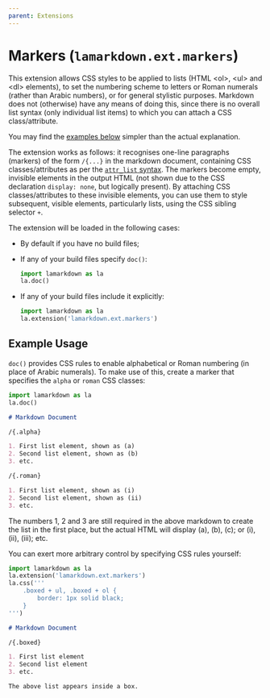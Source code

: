 ```yaml
---
parent: Extensions
---
```


# Markers (`lamarkdown.ext.markers`)

This extension allows CSS styles to be applied to lists (HTML \<ol>, \<ul> and \<dl> elements), to set the numbering scheme to letters or Roman numerals (rather than Arabic numbers), or for general stylistic purposes. Markdown does not (otherwise) have any means of doing this, since there is no overall list syntax (only individual list items) to which you can attach a CSS class/attribute.

You may find the [examples below](#example-usage) simpler than the actual explanation.

The extension works as follows: it recognises one-line paragraphs (markers) of the form `/{...}` in the markdown document, containing CSS classes/attributes as per the [`attr_list` syntax](https://python-markdown.github.io/extensions/attr_list/). The markers become empty, invisible elements in the output HTML (not shown due to the CSS declaration `display: none`, but logically present). By attaching CSS classes/attributes to these invisible elements, you can use them to style subsequent, visible elements, particularly lists, using the CSS sibling selector `+`.

The extension will be loaded in the following cases:

* By default if you have no build files;

* If any of your build files specify `doc()`:
    ```python
    import lamarkdown as la
    la.doc()
    ```

* If any of your build files include it explicitly:
    ```python
    import lamarkdown as la
    la.extension('lamarkdown.ext.markers')
    ```

## Example Usage

`doc()` provides CSS rules to enable alphabetical or Roman numbering (in place of Arabic numerals). To make use of this, create a marker that specifies the `alpha` or `roman` CSS classes:

```python
import lamarkdown as la
la.doc()
```
```markdown
# Markdown Document

/{.alpha}

1. First list element, shown as (a)
2. Second list element, shown as (b)
3. etc.

/{.roman}

1. First list element, shown as (i)
2. Second list element, shown as (ii)
3. etc.
```

The numbers 1, 2 and 3 are still required in the above markdown to create the list in the first place, but the actual HTML will display (a), (b), (c); or (i), (ii), (iii); etc.

You can exert more arbitrary control by specifying CSS rules yourself:

```python
import lamarkdown as la
la.extension('lamarkdown.ext.markers')
la.css('''
    .boxed + ul, .boxed + ol {
        border: 1px solid black;
    }
''')
```
```markdown
# Markdown Document

/{.boxed}

1. First list element
2. Second list element
3. etc.

The above list appears inside a box.
```
